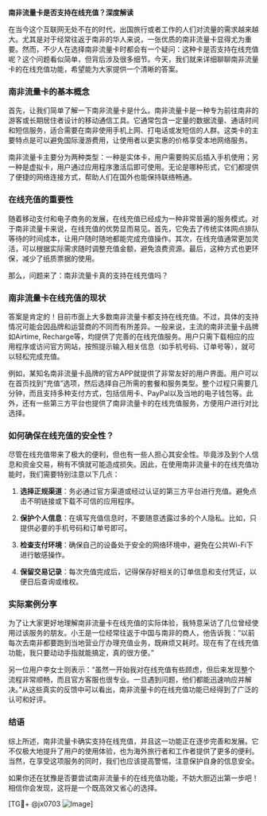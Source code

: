 **南非流量卡是否支持在线充值？深度解读**

在当今这个互联网无处不在的时代，出国旅行或者工作的人们对流量的需求越来越大。尤其是对于经常往返于南非的华人来说，一张优质的南非流量卡显得尤为重要。然而，不少人在选择南非流量卡时都会有一个疑问：这种卡是否支持在线充值呢？这个问题看似简单，但背后涉及很多细节。今天，我们就来详细聊聊南非流量卡的在线充值功能，希望能为大家提供一个清晰的答案。

### 南非流量卡的基本概念

首先，让我们简单了解一下南非流量卡是什么。南非流量卡是一种专为前往南非的游客或长期居住者设计的移动通信工具。它通常包含一定量的数据流量、通话时间和短信服务，适合需要在南非使用手机上网、打电话或发短信的人群。这类卡的主要特点是可以避免国际漫游费用，让使用者以更实惠的价格享受本地网络服务。

南非流量卡主要分为两种类型：一种是实体卡，用户需要购买后插入手机使用；另一种是虚拟卡，用户通过应用程序激活后即可使用。无论是哪种形式，它们都提供了便捷的网络连接方式，帮助人们在国外也能保持联络畅通。

### 在线充值的重要性

随着移动支付和电子商务的发展，在线充值已经成为一种非常普遍的服务模式。对于南非流量卡来说，在线充值的优势显而易见。首先，它免去了传统实体网点排队等待的时间成本，让用户随时随地都能完成充值操作。其次，在线充值通常更加灵活，可以根据实际需求随时调整充值金额，避免浪费资源。最后，这种方式也更环保，减少了纸质票据的使用。

那么，问题来了：南非流量卡真的支持在线充值吗？

### 南非流量卡在线充值的现状

答案是肯定的！目前市面上大多数南非流量卡都支持在线充值。不过，具体的支持情况可能会因品牌和运营商的不同而有所差异。一般来说，主流的南非流量卡品牌如Airtime, Recharge等，均提供了完善的在线充值服务。用户只需下载相应的应用程序或访问官方网站，按照提示输入相关信息（如手机号码、订单号等），就可以轻松完成充值。

例如，某知名南非流量卡品牌的官方APP就提供了非常友好的用户界面。用户可以在首页找到“充值”选项，然后选择自己所需的套餐和服务类型。整个过程只需要几分钟，而且支持多种支付方式，包括信用卡、PayPal以及当地的电子钱包等。此外，还有一些第三方平台也提供了南非流量卡的在线充值服务，方便用户进行对比选择。

### 如何确保在线充值的安全性？

尽管在线充值带来了极大的便利，但也有一些人担心其安全性。毕竟涉及到个人信息和资金交易，稍有不慎就可能造成损失。因此，在使用南非流量卡的在线充值功能时，我们需要特别注意以下几点：

1. **选择正规渠道**：务必通过官方渠道或经过认证的第三方平台进行充值。避免点击不明链接或下载不可信的应用程序。
   
2. **保护个人信息**：在填写充值信息时，不要随意透露过多的个人隐私。比如，只提供必要的手机号码和订单号即可。

3. **检查支付环境**：确保自己的设备处于安全的网络环境中，避免在公共Wi-Fi下进行敏感操作。

4. **保留交易记录**：每次充值完成后，记得保存好相关的订单信息和支付凭证，以便日后查询或维权。

### 实际案例分享

为了让大家更好地理解南非流量卡在线充值的实际体验，我特意采访了几位曾经使用过该服务的朋友。小王是一位经常往返于中国与南非的商人，他告诉我：“以前每次去南非都要跑到当地营业厅办理充值业务，既麻烦又耗时。现在有了在线充值功能，我只要动动手指就能搞定，真的很方便。”

另一位用户李女士则表示：“虽然一开始我对在线充值有些顾虑，但后来发现整个流程非常顺畅，而且官方客服也很专业。一旦遇到问题，他们都能迅速响应并解决。”从这些真实的反馈中可以看出，南非流量卡的在线充值功能已经得到了广泛的认可和好评。

### 结语

综上所述，南非流量卡确实支持在线充值，并且这一功能正在逐步完善和发展。它不仅极大地提升了用户的使用体验，也为海外旅行者和工作者提供了更多的便利。当然，在享受这项服务的同时，我们也应该提高警惕，注意保护自身的信息安全。

如果你还在犹豫是否要尝试南非流量卡的在线充值功能，不妨大胆迈出第一步吧！相信你会发现，这将是一个既高效又省心的选择。

[TG💪+ @jx0703 ![Image](https://github.com/user-attachments/assets/dbca1d08-cadb-493c-b0ec-ad6f7a83f270)]